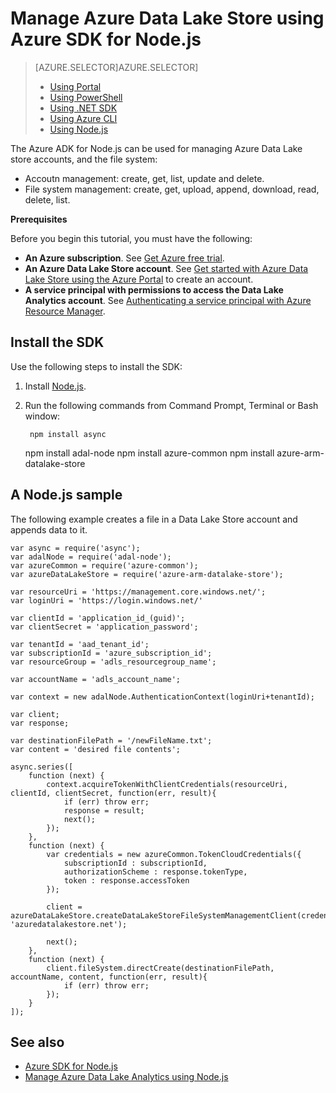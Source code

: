 <properties 
   pageTitle="Manage Azure Data Lake Stores using Azure SDK for Node.js | Azure" 
   description="Learn how to manage Data Lake Store accounts, and the file system." 
   services="data-lake-store" 
   documentationCenter="" 
   authors="mumian" 
   manager="paulettm" 
   editor="cgronlun"/>

<tags
   ms.service="data-lake-store"
   ms.devlang="na"
   ms.topic="article"
   ms.tgt_pltfrm="na"
   ms.workload="big-data" 
   ms.date="12/11/2015"
   ms.author="jgao"/>

# Manage Azure Data Lake Store using Azure SDK for Node.js
> [AZURE.SELECTOR]AZURE.SELECTOR]
> 
> * [Using Portal](data-lake-store-get-started-portal.md)
> * [Using PowerShell](data-lake-store-get-started-powershell.md)
> * [Using .NET SDK](data-lake-store-get-started-net-sdk.md)
> * [Using Azure CLI](data-lake-store-get-started-cli.md)
> * [Using Node.js](data-lake-store-manage-use-nodejs.md)
> 
> 
The Azure ADK for Node.js can be used for managing Azure Data Lake store accounts, and the file system:

* Accoutn management: create, get, list, update and delete.
* File system management: create, get, upload, append, download, read, delete, list.

**Prerequisites**

Before you begin this tutorial, you must have the following:

* **An Azure subscription**. See [Get Azure free trial](https://azure.microsoft.com/pricing/free-trial/).
* **An Azure Data Lake Store account**. See [Get started with Azure Data Lake Store using the Azure Portal](data-lake-store-get-started-portal.md) to create an account.
* **A service principal with permissions to access the Data Lake Analytics account**. See [Authenticating a service principal with Azure Resource Manager](resource-group-authenticate-service-principal.md).

## Install the SDK
Use the following steps to install the SDK:

1. Install [Node.js](https://nodejs.org/).
2. Run the following commands from Command Prompt, Terminal or Bash window:

        npm install async
     npm install adal-node
     npm install azure-common
     npm install azure-arm-datalake-store


## A Node.js sample
The following example creates a file in a Data Lake Store account and appends data to it.

    var async = require('async');
    var adalNode = require('adal-node');
    var azureCommon = require('azure-common');
    var azureDataLakeStore = require('azure-arm-datalake-store');

    var resourceUri = 'https://management.core.windows.net/';
    var loginUri = 'https://login.windows.net/'

    var clientId = 'application_id_(guid)';
    var clientSecret = 'application_password';

    var tenantId = 'aad_tenant_id';
    var subscriptionId = 'azure_subscription_id';
    var resourceGroup = 'adls_resourcegroup_name';

    var accountName = 'adls_account_name';

    var context = new adalNode.AuthenticationContext(loginUri+tenantId);

    var client;
    var response;

    var destinationFilePath = '/newFileName.txt';
    var content = 'desired file contents';

    async.series([
        function (next) {
            context.acquireTokenWithClientCredentials(resourceUri, clientId, clientSecret, function(err, result){
                if (err) throw err;
                response = result;
                next();
            });
        },
        function (next) {
            var credentials = new azureCommon.TokenCloudCredentials({
                subscriptionId : subscriptionId,
                authorizationScheme : response.tokenType,
                token : response.accessToken
            });

            client = azureDataLakeStore.createDataLakeStoreFileSystemManagementClient(credentials, 'azuredatalakestore.net');

            next();
        },
        function (next) {
            client.fileSystem.directCreate(destinationFilePath, accountName, content, function(err, result){
                if (err) throw err;
            });
        }
    ]);


## See also
* [Azure SDK for Node.js](http://azure.github.io/azure-sdk-for-node/)
* [Manage Azure Data Lake Analytics using Node.js](data-lake-analytics-use-nodejs.md)

